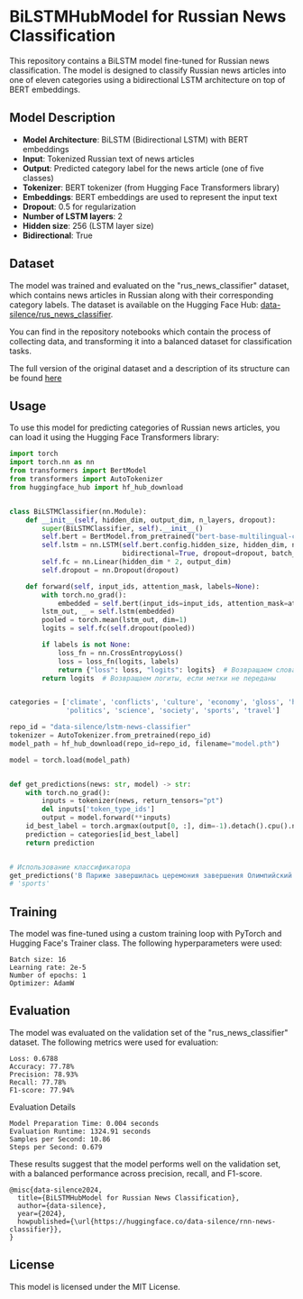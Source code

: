 # BiLSTMHubModel for Russian News Classification

This repository contains a BiLSTM model fine-tuned for Russian news classification. The model is designed to classify Russian news articles into one of eleven categories using a bidirectional LSTM architecture on top of BERT embeddings.

## Model Description

- **Model Architecture**: BiLSTM (Bidirectional LSTM) with BERT embeddings
- **Input**: Tokenized Russian text of news articles
- **Output**: Predicted category label for the news article (one of five classes)
- **Tokenizer**: BERT tokenizer (from Hugging Face Transformers library)
- **Embeddings**: BERT embeddings are used to represent the input text
- **Dropout**: 0.5 for regularization
- **Number of LSTM layers**: 2
- **Hidden size**: 256 (LSTM layer size)
- **Bidirectional**: True

## Dataset

The model was trained and evaluated on the "rus_news_classifier" dataset, which contains news articles in Russian along with their corresponding category labels. The dataset is available on the Hugging Face Hub: [data-silence/rus_news_classifier](https://huggingface.co/datasets/data-silence/rus_news_classifier).

You can find in the repository notebooks which contain the process of collecting data, and transforming it into a balanced dataset for classification tasks.

The full version of the original dataset and a description of its structure can be found [here](https://huggingface.co/datasets/data-silence/lenta.ru_2-extended)

## Usage

To use this model for predicting categories of Russian news articles, you can load it using the Hugging Face Transformers library:

```python
import torch
import torch.nn as nn
from transformers import BertModel
from transformers import AutoTokenizer
from huggingface_hub import hf_hub_download


class BiLSTMClassifier(nn.Module):
    def __init__(self, hidden_dim, output_dim, n_layers, dropout):
        super(BiLSTMClassifier, self).__init__()
        self.bert = BertModel.from_pretrained("bert-base-multilingual-cased")
        self.lstm = nn.LSTM(self.bert.config.hidden_size, hidden_dim, num_layers=n_layers,
                            bidirectional=True, dropout=dropout, batch_first=True)
        self.fc = nn.Linear(hidden_dim * 2, output_dim)
        self.dropout = nn.Dropout(dropout)

    def forward(self, input_ids, attention_mask, labels=None):
        with torch.no_grad():
            embedded = self.bert(input_ids=input_ids, attention_mask=attention_mask)[0]
        lstm_out, _ = self.lstm(embedded)
        pooled = torch.mean(lstm_out, dim=1)
        logits = self.fc(self.dropout(pooled))

        if labels is not None:
            loss_fn = nn.CrossEntropyLoss()
            loss = loss_fn(logits, labels)
            return {"loss": loss, "logits": logits}  # Возвращаем словарь
        return logits  # Возвращаем логиты, если метки не переданы


categories = ['climate', 'conflicts', 'culture', 'economy', 'gloss', 'health',
              'politics', 'science', 'society', 'sports', 'travel']

repo_id = "data-silence/lstm-news-classifier"
tokenizer = AutoTokenizer.from_pretrained(repo_id)
model_path = hf_hub_download(repo_id=repo_id, filename="model.pth")

model = torch.load(model_path)


def get_predictions(news: str, model) -> str:
    with torch.no_grad():
        inputs = tokenizer(news, return_tensors="pt")
        del inputs['token_type_ids']
        output = model.forward(**inputs)
    id_best_label = torch.argmax(output[0, :], dim=-1).detach().cpu().numpy()
    prediction = categories[id_best_label]
    return prediction


# Использование классификатора
get_predictions('В Париже завершилась церемония завершения Олимпийский игр', model=model)
# 'sports'
```


## Training

The model was fine-tuned using a custom training loop with PyTorch and Hugging Face's Trainer class. The following hyperparameters were used:

    Batch size: 16
    Learning rate: 2e-5
    Number of epochs: 1
    Optimizer: AdamW

## Evaluation

The model was evaluated on the validation set of the "rus_news_classifier" dataset. The following metrics were used for evaluation:

    Loss: 0.6788
    Accuracy: 77.78%
    Precision: 78.93%
    Recall: 77.78%
    F1-score: 77.94%

Evaluation Details

    Model Preparation Time: 0.004 seconds
    Evaluation Runtime: 1324.91 seconds
    Samples per Second: 10.86
    Steps per Second: 0.679

These results suggest that the model performs well on the validation set, with a balanced performance across precision, recall, and F1-score.

```
@misc{data-silence2024,
  title={BiLSTMHubModel for Russian News Classification},
  author={data-silence},
  year={2024},
  howpublished={\url{https://huggingface.co/data-silence/rnn-news-classifier}},
}
```

## License

This model is licensed under the MIT License.